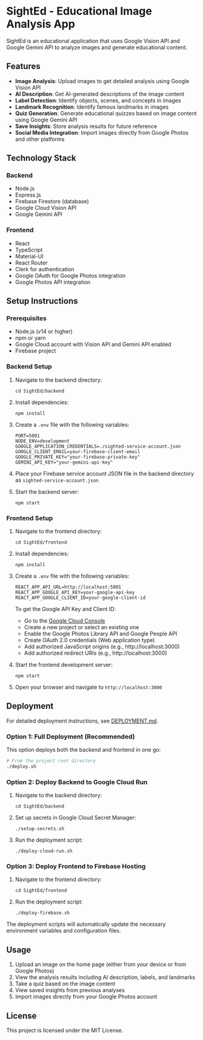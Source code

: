 # SightEd - Educational Image Analysis App

SightEd is an educational application that uses Google Vision API and Google Gemini API to analyze images and generate educational content.

## Features

- **Image Analysis**: Upload images to get detailed analysis using Google Vision API
- **AI Description**: Get AI-generated descriptions of the image content
- **Label Detection**: Identify objects, scenes, and concepts in images
- **Landmark Recognition**: Identify famous landmarks in images
- **Quiz Generation**: Generate educational quizzes based on image content using Google Gemini API
- **Save Insights**: Store analysis results for future reference
- **Social Media Integration**: Import images directly from Google Photos and other platforms

## Technology Stack

### Backend
- Node.js
- Express.js
- Firebase Firestore (database)
- Google Cloud Vision API
- Google Gemini API

### Frontend
- React
- TypeScript
- Material-UI
- React Router
- Clerk for authentication
- Google OAuth for Google Photos integration
- Google Photos API integration

## Setup Instructions

### Prerequisites
- Node.js (v14 or higher)
- npm or yarn
- Google Cloud account with Vision API and Gemini API enabled
- Firebase project

### Backend Setup

1. Navigate to the backend directory:
   ```
   cd SightEd/backend
   ```

2. Install dependencies:
   ```
   npm install
   ```

3. Create a `.env` file with the following variables:
   ```
   PORT=5001
   NODE_ENV=development
   GOOGLE_APPLICATION_CREDENTIALS=./sighted-service-account.json
   GOOGLE_CLIENT_EMAIL=your-firebase-client-email
   GOOGLE_PRIVATE_KEY="your-firebase-private-key"
   GEMINI_API_KEY="your-gemini-api-key"
   ```

4. Place your Firebase service account JSON file in the backend directory as `sighted-service-account.json`

5. Start the backend server:
   ```
   npm start
   ```

### Frontend Setup

1. Navigate to the frontend directory:
   ```
   cd SightEd/frontend
   ```

2. Install dependencies:
   ```
   npm install
   ```

3. Create a `.env` file with the following variables:
   ```
   REACT_APP_API_URL=http://localhost:5001
   REACT_APP_GOOGLE_API_KEY=your-google-api-key
   REACT_APP_GOOGLE_CLIENT_ID=your-google-client-id
   ```

   To get the Google API Key and Client ID:
   - Go to the [Google Cloud Console](https://console.cloud.google.com/)
   - Create a new project or select an existing one
   - Enable the Google Photos Library API and Google People API
   - Create OAuth 2.0 credentials (Web application type)
   - Add authorized JavaScript origins (e.g., http://localhost:3000)
   - Add authorized redirect URIs (e.g., http://localhost:3000)

4. Start the frontend development server:
   ```
   npm start
   ```

5. Open your browser and navigate to `http://localhost:3000`

## Deployment

For detailed deployment instructions, see [DEPLOYMENT.md](DEPLOYMENT.md).

### Option 1: Full Deployment (Recommended)

This option deploys both the backend and frontend in one go:

```bash
# From the project root directory
./deploy.sh
```

### Option 2: Deploy Backend to Google Cloud Run

1. Navigate to the backend directory:
   ```
   cd SightEd/backend
   ```

2. Set up secrets in Google Cloud Secret Manager:
   ```
   ./setup-secrets.sh
   ```

3. Run the deployment script:
   ```
   ./deploy-cloud-run.sh
   ```

### Option 3: Deploy Frontend to Firebase Hosting

1. Navigate to the frontend directory:
   ```
   cd SightEd/frontend
   ```

2. Run the deployment script:
   ```
   ./deploy-firebase.sh
   ```

The deployment scripts will automatically update the necessary environment variables and configuration files.

## Usage

1. Upload an image on the home page (either from your device or from Google Photos)
2. View the analysis results including AI description, labels, and landmarks
3. Take a quiz based on the image content
4. View saved insights from previous analyses
5. Import images directly from your Google Photos account

## License

This project is licensed under the MIT License.
